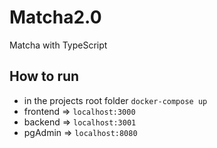 # Matcha2.0
Matcha with TypeScript

## How to run
* in the projects root folder ```docker-compose up```
* frontend => ```localhost:3000```
* backend => ```localhost:3001```
* pgAdmin => ```localhost:8080```
